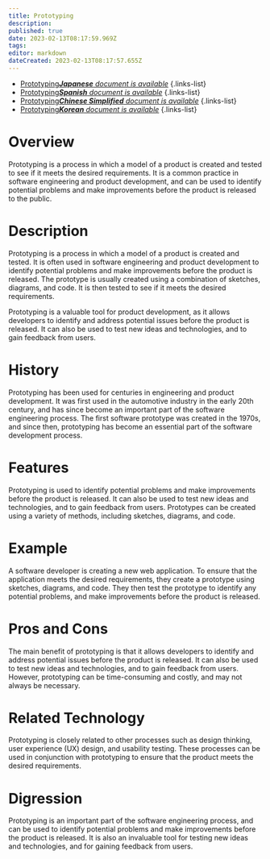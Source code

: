 ```yaml
---
title: Prototyping
description: 
published: true
date: 2023-02-13T08:17:59.969Z
tags: 
editor: markdown
dateCreated: 2023-02-13T08:17:57.655Z
---
```


- [Prototyping***Japanese** document is available*](/ja/Knowledge-base/Dictionary/prototyping)
{.links-list}
- [Prototyping***Spanish** document is available*](/es/Knowledge-base/Dictionary/prototyping)
{.links-list}
- [Prototyping***Chinese Simplified** document is available*](/zh/Knowledge-base/Dictionary/prototyping)
{.links-list}
- [Prototyping***Korean** document is available*](/ko/Knowledge-base/Dictionary/prototyping)
{.links-list}


# Overview
Prototyping is a process in which a model of a product is created and tested to see if it meets the desired requirements. It is a common practice in software engineering and product development, and can be used to identify potential problems and make improvements before the product is released to the public.

# Description
Prototyping is a process in which a model of a product is created and tested. It is often used in software engineering and product development to identify potential problems and make improvements before the product is released. The prototype is usually created using a combination of sketches, diagrams, and code. It is then tested to see if it meets the desired requirements.

Prototyping is a valuable tool for product development, as it allows developers to identify and address potential issues before the product is released. It can also be used to test new ideas and technologies, and to gain feedback from users.

# History
Prototyping has been used for centuries in engineering and product development. It was first used in the automotive industry in the early 20th century, and has since become an important part of the software engineering process. The first software prototype was created in the 1970s, and since then, prototyping has become an essential part of the software development process.

# Features
Prototyping is used to identify potential problems and make improvements before the product is released. It can also be used to test new ideas and technologies, and to gain feedback from users. Prototypes can be created using a variety of methods, including sketches, diagrams, and code.

# Example
A software developer is creating a new web application. To ensure that the application meets the desired requirements, they create a prototype using sketches, diagrams, and code. They then test the prototype to identify any potential problems, and make improvements before the product is released.

# Pros and Cons
The main benefit of prototyping is that it allows developers to identify and address potential issues before the product is released. It can also be used to test new ideas and technologies, and to gain feedback from users. However, prototyping can be time-consuming and costly, and may not always be necessary.

# Related Technology
Prototyping is closely related to other processes such as design thinking, user experience (UX) design, and usability testing. These processes can be used in conjunction with prototyping to ensure that the product meets the desired requirements.

# Digression
Prototyping is an important part of the software engineering process, and can be used to identify potential problems and make improvements before the product is released. It is also an invaluable tool for testing new ideas and technologies, and for gaining feedback from users.